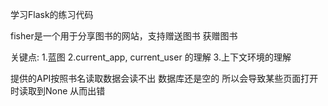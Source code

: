 学习Flask的练习代码

fisher是一个用于分享图书的网站，支持赠送图书 获赠图书

关键点:
	1.蓝图
	2.current_app, current_user 的理解
	3.上下文环境的理解

提供的API按照书名读取数据会读不出
数据库还是空的 所以会导致某些页面打开时读取到None 从而出错